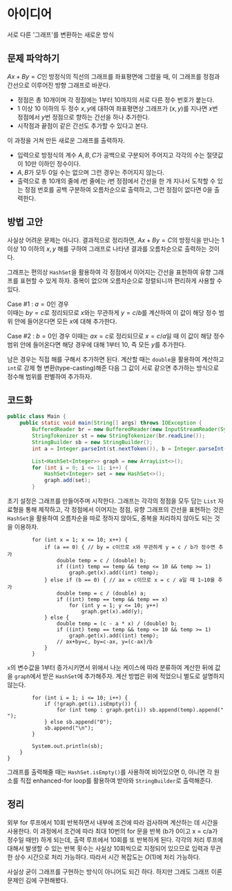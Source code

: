 # 아이디어
서로 다른 '그래프'를 변환하는 새로운 방식

## 문제 파악하기
$Ax + By = C$인 방정식의 직선의 그래프를 좌표평면에 그렸을 때, 이 그래프를 정점과 간선으로 이루어진 방향 그래프로 바꾼다.
- 정점은 총 10개이며 각 정점에는 1부터 10까지의 서로 다른 정수 번호가 붙는다.
- 1 이상 10 이하의 두 정수 $x, y$에 대하여 좌표평면상 그래프가 $(x, y)$를 지나면 $x$번 정점에서 $y$번 정점으로 향하는 간선을 하나 추가한다.
- 시작점과 끝점이 같은 간선도 추가할 수 있다고 본다.

이 과정을 거쳐 만든 새로운 그래프를 출력하자.
- 입력으로 방정식의 계수 $A, B, C$가 공백으로 구분되어 주어지고 각각의 수는 절댓값이 10만 이하인 정수이다.
- $A, B$가 모두 0일 수는 없으며 그런 경우는 주어지지 않는다.
- 출력으로 총 10개의 줄에 $i$번 줄에는 $i$번 정점에서 간선을 한 개 지나서 도착할 수 있는 정점 번호를 공백 구분하여 오름차순으로 출력하고, 그런 정점이 없다면 0을 출력한다.

## 방법 고안
사실상 어려운 문제는 아니다. 결과적으로 정리하면, $Ax + By = C$의 방정식을 만나는 1 이상 10 이하의 $x, y$ 해를 구하여 그래프로 나타낸 결과를 오름차순으로 출력하는 것이다.

그래프는 편의상 `HashSet`을 활용하여 각 정점에서 이어지는 간선을 표현하여 유향 그래프를 표현할 수 있게 하자. 중복이 없으며 오름차순으로 정렬되니까 편리하게 사용할 수 있다.

Case #1 : $a = 0$인 경우   
이때는 $by = c$로 정리되므로 $x$와는 무관하게 $y = c/b$를 계산하여 이 값이 해당 정수 범위 안에 들어온다면 모든 $x$에 대해 추가한다.

Case #2 : $b = 0$인 경우
이때는 $ax = c$로 정리되므로 $x = c / a$일 때 이 값이 해당 정수 범위 안에 들어온다면 해당 경우에 대해 1부터 10, 즉 모든 $y$를 추가한다.

남은 경우는 직접 해를 구해서 추가하면 된다. 계산할 때는 `double`을 활용하여 계산하고 `int`로 강제 형 변환(type-casting)해준 다음 그 값이 서로 같으면 추가하는 방식으로 정수해 범위를 판별하여 추가하자.


## 코드화
```JAVA
public class Main {
    public static void main(String[] args) throws IOException {
        BufferedReader br = new BufferedReader(new InputStreamReader(System.in));
        StringTokenizer st = new StringTokenizer(br.readLine());
        StringBuilder sb = new StringBuilder();
        int a = Integer.parseInt(st.nextToken()), b = Integer.parseInt(st.nextToken()), c = Integer.parseInt(st.nextToken());

        List<HashSet<Integer>> graph = new ArrayList<>();
        for (int i = 0; i <= 11; i++) {
            HashSet<Integer> set = new HashSet<>();
            graph.add(set);
        }
```
초기 설정은 그래프를 만들어주며 시작한다. 그래프는 각각의 정점을 모두 담는 `List` 자료형을 통해 제작하고, 각 정점에서 이어지는 정점, 유향 그래프의 간선을 표현하는 것은 `HashSet`을 활용하여 오름차순을 따로 정하지 않아도, 중복을 처리하지 않아도 되는 것을 이용하자.

```
        for (int x = 1; x <= 10; x++) {
            if (a == 0) { // by = c이므로 x와 무관하게 y = c / b가 정수면 추가
                double temp = c / (double) b;
                if ((int) temp == temp && temp <= 10 && temp >= 1)
                    graph.get(x).add((int) temp);
            } else if (b == 0) { // ax = c이므로 x = c / a일 때 1~10을 추가
                double temp = c / (double) a;
                if ((int) temp == temp && temp == x)
                    for (int y = 1; y <= 10; y++)
                        graph.get(x).add(y);
            } else {
                double temp = (c - a * x) / (double) b;
                if ((int) temp == temp && temp <= 10 && temp >= 1)
                    graph.get(x).add((int) temp);
                // ax+by=c, by=c-ax, y=(c-ax)/b
            }
        }
```
`x`의 변수값을 1부터 증가시키면서 위에서 나눈 케이스에 따라 분류하여 계산한 뒤에 값을 `graph`에서 받은 `HashSet`에 추가해주자. 계산 방법은 위에 적었으니 별도로 설명하지 않는다.

```
        for (int i = 1; i <= 10; i++) {
            if (!graph.get(i).isEmpty()) {
                for (int temp : graph.get(i)) sb.append(temp).append(" ");
            } else sb.append("0");
            sb.append("\n");
        }

        System.out.println(sb);
    }
}
```
그래프를 출력해줄 때는 `HashSet.isEmpty()`를 사용하여 비어있으면 0, 아니면 각 원소를 직접 enhanced-for loop를 활용하여 받아와 `StringBuilder`로 출력해준다.

## 정리
외부 for 루프에서 10회 반복하면서 내부에 조건에 따라 검사하며 계산하는 데 시간을 사용한다. 이 과정에서 조건에 따라 최대 10번의 for 문을 반복 (b가 0이고 x = c/a가 정수일 때만) 하게 되는데, 출력 루프에서 10회를 또 반복하게 된다. 각각의 처리 루프에 대해서 발생할 수 있는 반복 횟수는 사실상 10회씩으로 지정되어 있으므로 입력과 무관한 상수 시간으로 처리 가능하다. 따라서 시간 복잡도는 $O(1)$에 처리 가능하다.

사실상 굳이 그래프를 구현하는 방식이 아니어도 되긴 하다. 하지만 그래도 그래프 이론 문제인 김에 구현해봤다.
